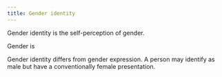 ```yaml
---
title: Gender identity
---
```


Gender identity is the self-perception of gender.

Gender is 

Gender identity differs from gender expression. A person may identify as
male but have a conventionally female presentation.<!--social convention and regulations-->

<!-- Gender as a social construct or as an identity? -->

<!-- sex vs. gender -->

<!-- female, male, intersex  vs.  women, men, nonbinary -->

<!-- agender, postgender -->
